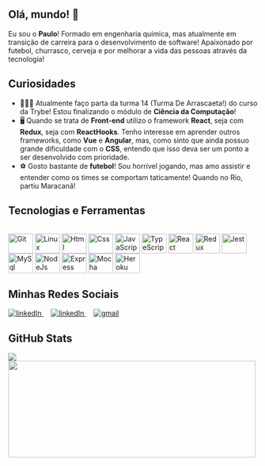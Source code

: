 ## Olá, mundo! 👋

<div>
Eu sou o <strong>Paulo</strong>! Formado em engenharia química, mas atualmente em transição de carreira para o desenvolvimento de software! Apaixonado por futebol, churrasco, cerveja e por melhorar a vida das pessoas através da tecnologia!
</div>

## Curiosidades

<ul>
  <li>👨🏻‍💻 Atualmente faço parta da turma 14 (Turma De Arrascaeta!) do curso da Trybe! Estou finalizando o módulo de <strong>Ciência da Computação</strong>!
  <li>🖥️ Quando se trata de <strong>Front-end</strong> utilizo o framework <strong>React</strong>, seja com <strong>Redux</strong>, seja com <strong>ReactHooks</strong>. Tenho interesse em aprender outros frameworks, como <strong>Vue</strong> e <strong>Angular</strong>, mas, como sinto que ainda possuo grande dificuldade com o <strong>CSS</strong>, entendo que isso deva ser um ponto a ser desenvolvido com prioridade.</li>
  <li>⚽ Gosto bastante de <strong>futebol</strong>! Sou horrível jogando, mas amo assistir e entender como os times se comportam taticamente! Quando no Rio, partiu Maracanã!</li>
</ul>

## Tecnologias e Ferramentas

<div style="display: inline_block"><br>
  <img align="center" alt="Git" height="40" width="50" src="https://cdn.jsdelivr.net/gh/devicons/devicon/icons/git/git-original.svg"> 
  <img align="center" alt="Linux" height="40" width="50" src="https://cdn.jsdelivr.net/gh/devicons/devicon/icons/linux/linux-original.svg">
  <img align="center" alt="Html" height="40" width="50" src="https://cdn.jsdelivr.net/gh/devicons/devicon/icons/html5/html5-plain-wordmark.svg">
  <img align="center" alt="Css" height="40" width="50" src="https://cdn.jsdelivr.net/gh/devicons/devicon/icons/css3/css3-plain-wordmark.svg">
  <img align="center" alt="JavaScript" height="40" width="50" src="https://cdn.jsdelivr.net/gh/devicons/devicon/icons/javascript/javascript-original.svg">
  <img align="center" alt="TypeScript" height="40" width="50" src="https://cdn.jsdelivr.net/gh/devicons/devicon/icons/typescript/typescript-original.svg">
  <img align="center" alt="React" height="40" width="50" src="https://cdn.jsdelivr.net/gh/devicons/devicon/icons/react/react-original-wordmark.svg">
  <img align="center" alt="Redux" height="40" width="50" src="https://cdn.jsdelivr.net/gh/devicons/devicon/icons/redux/redux-original.svg">
  <img align="center" alt="Jest" height="40" width="50" src="https://cdn.jsdelivr.net/gh/devicons/devicon/icons/jest/jest-plain.svg">
  <img align="center" alt="MySql" height="40" width="50" src="https://cdn.jsdelivr.net/gh/devicons/devicon/icons/mysql/mysql-original-wordmark.svg">
  <img align="center" alt="NodeJs" height="40" width="50" src="https://cdn.jsdelivr.net/gh/devicons/devicon/icons/nodejs/nodejs-original.svg">
  <img align="center" alt="Express" height="40" width="50" src="https://cdn.jsdelivr.net/gh/devicons/devicon/icons/express/express-original.svg">
  <img align="center" alt="Mocha" height="40" width="50" src="https://cdn.jsdelivr.net/gh/devicons/devicon/icons/mocha/mocha-plain.svg">
  <img align="center" alt="Heroku" height="40" width="50" src="https://cdn.jsdelivr.net/gh/devicons/devicon/icons/heroku/heroku-plain-wordmark.svg">
</div>

## Minhas Redes Sociais

<div>
  <a style="margin-right: 15px;" href="https://www.linkedin.com/in/pauloviniciusfrancaveiga/" target="_blank">
  <img alt="linkedIn" src="https://img.shields.io/badge/LinkedIn-0077B5?style=for-the-badge&logo=linkedin&logoColor=white" />
  </a>
  <a style="margin-right: 15px;" href="https://twitter.com/PauloVinciusFr1" target="_blank">
    <img alt="linkedIn" src="https://img.shields.io/badge/Twitter-1DA1F2?style=for-the-badge&logo=twitter&logoColor=white" />
  </a>
  <a style="margin-right: 15px;" href="mailto:paulovinicius.franca@gmail.com" target="_blank">
    <img alt="gmail" src="https://img.shields.io/badge/Gmail-D14836?style=for-the-badge&logo=gmail&logoColor=white" />
  </a>
</div>

## GitHub Stats

<div>
  <a href="https://github.com/anuraghazra/github-readme-stats" rel="noopener noreferrer" target="_blank">
    <img align="center" src="https://github-readme-stats.vercel.app/api?username=PauloVeiga14&show_icons=true&theme=blue-green" />
  </a>

  <a href="https://github.com/anuraghazra/github-readme-stats" rel="noopener noreferrer" target="_blank" target="_blank">
    <img height="195" width="500" align="center" src="https://github-readme-stats.vercel.app/api/top-langs/?username=PauloVeiga14&layout=compact&theme=blue-green" />
  </a>
<div>
